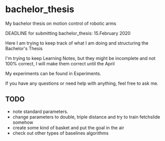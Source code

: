 # bachelor_thesis
My bachelor thesis on motion control of robotic arms

DEADLINE for submitting bachelor_thesis: 15.February 2020

Here I am trying to keep track of what I am doing and structuring the Bachelor's Thesis


I'm trying to keep Learning Notes, but they might be incomplete and not 100% correct, I will make them correct until the April

My experiments can be found in Experiments.


If you have any questions or need help with anything, feel free to ask me.


## TODO

- note standard parameters.
- change parameters to double, triple distance and try to train fetchslide somehow
- create some kind of basket and put the goal in the air
- check out other types of baselines algorithms
